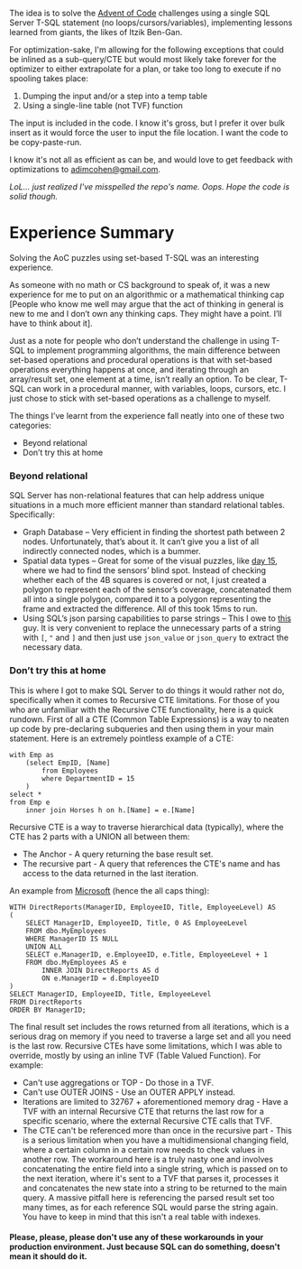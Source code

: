 The idea is to solve the [Advent of Code](https://adventofcode.com) challenges using a single SQL Server T-SQL statement (no loops/cursors/variables), implementing lessons learned from giants, the likes of Itzik Ben-Gan.

For optimization-sake, I'm allowing for the following exceptions that could be inlined as a sub-query/CTE but would most likely take forever for the optimizer to either extrapolate for a plan, or take too long to execute if no spooling takes place:
1. Dumping the input and/or a step into a temp table
2. Using a single-line table (not TVF) function

The input is included in the code. I know it's gross, but I prefer it over bulk insert as it would force the user to input the file location.
I want the code to be copy-paste-run.

I know it's not all as efficient as can be, and would love to get feedback with optimizations to adimcohen@gmail.com.

*LoL... just realized I've misspelled the repo's name. Oops. Hope the code is solid though.*

# Experience Summary
Solving the AoC puzzles using set-based T-SQL was an interesting experience.

As someone with no math or CS background to speak of, it was a new experience for me to put on an algorithmic or a mathematical thinking cap [People who know me well may argue that the act of thinking in general is new to me and I don’t own any thinking caps. They might have a point. I’ll have to think about it].

Just as a note for people who don’t understand the challenge in using T-SQL to implement programming algorithms, the main difference between set-based operations and procedural operations is that with set-based operations everything happens at once, and iterating through an array/result set, one element at a time, isn’t really an option.
To be clear, T-SQL can work in a procedural manner, with variables, loops, cursors, etc. I just chose to stick with set-based operations as a challenge to myself.

The things I’ve learnt from the experience fall neatly into one of these two categories:
- Beyond relational
- Don’t try this at home

### Beyond relational
SQL Server has non-relational features that can help address unique situations in a much more efficient manner than standard relational tables.
Specifically:
- Graph Database – Very efficient in finding the shortest path between 2 nodes. Unfortunately, that’s about it. It can’t give you a list of all indirectly connected nodes, which is a bummer.
- Spatial data types – Great for some of the visual puzzles, like [day 15](https://adventofcode.com/2022/day/15), where we had to find the sensors’ blind spot. Instead of checking whether each of the 4B squares is covered or not, I just created a polygon to represent each of the sensor’s coverage, concatenated them all into a single polygon, compared it to a polygon representing the frame and extracted the difference.
All of this took 15ms to run.
- Using SQL’s json parsing capabilities to parse strings – This I owe to [this](https://github.com/stonebr00k) guy. It is very convenient to replace the unnecessary parts of a string with `[`, `"` and `]` and then just use `json_value` or `json_query` to extract the necessary data.

### Don’t try this at home
This is where I got to make SQL Server to do things it would rather not do, specifically when it comes to Recursive CTE limitations.
For those of you who are unfamiliar with the Recursive CTE functionality, here is a quick rundown.
First of all a CTE (Common Table Expressions) is a way to neaten up code by pre-declaring subqueries and then using them in your main statement.
Here is an extremely pointless example of a CTE:
```
with Emp as
    (select EmpID, [Name]
        from Employees
        where DepartmentID = 15
    )
select *
from Emp e
    inner join Horses h on h.[Name] = e.[Name]
```
Recursive CTE is a way to traverse hierarchical data (typically), where the CTE has 2 parts with a UNION all between them:
- The Anchor - A query returning the base result set.
- The recursive part - A query that references the CTE's name and has access to the data returned in the last iteration.

An example from [Microsoft](https://learn.microsoft.com/en-us/sql/t-sql/queries/with-common-table-expression-transact-sql?view=sql-server-ver16) (hence the all caps thing):
```
WITH DirectReports(ManagerID, EmployeeID, Title, EmployeeLevel) AS
(
    SELECT ManagerID, EmployeeID, Title, 0 AS EmployeeLevel
    FROM dbo.MyEmployees
    WHERE ManagerID IS NULL
    UNION ALL
    SELECT e.ManagerID, e.EmployeeID, e.Title, EmployeeLevel + 1
    FROM dbo.MyEmployees AS e
        INNER JOIN DirectReports AS d
        ON e.ManagerID = d.EmployeeID
)
SELECT ManagerID, EmployeeID, Title, EmployeeLevel
FROM DirectReports
ORDER BY ManagerID;
```
The final result set includes the rows returned from all iterations, which is a serious drag on memory if you need to traverse a large set and all you need is the last row.
Recursive CTEs have some limitations, which I was able to override, mostly by using an inline TVF (Table Valued Function).
For example:
- Can't use aggregations or TOP - Do those in a TVF.
- Can't use OUTER JOINS - Use an OUTER APPLY instead.
- Iterations are limited to 32767 + aforementioned memory drag - Have a TVF with an internal Recursive CTE that returns the last row for a specific scenario, where the external Recursive CTE calls that TVF.
- The CTE can't be referenced more than once in the recursive part - This is a serious limitation when you have a multidimensional changing field, where a certain column in a certain row needs to check values in another row. The workaround here is a truly nasty one and involves concatenating the entire field into a single string, which is passed on to the next iteration, where it's sent to a TVF that parses it, processes it and concatenates the new state into a string to be returned to the main query.
A massive pitfall here is referencing the parsed result set too many times, as for each reference SQL would parse the string again. You have to keep in mind that this isn't a real table with indexes.

#### Please, please, please don't use any of these workarounds in your production environment. Just because SQL can do something, doesn't mean it should do it.
